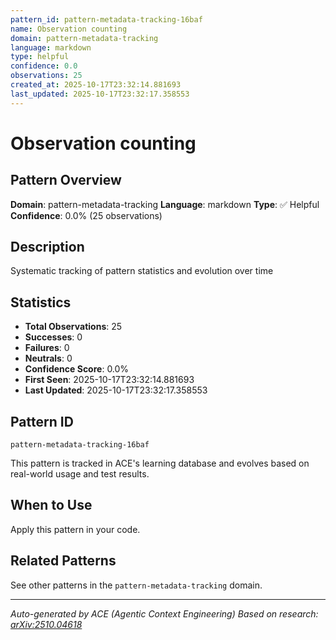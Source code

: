 ```yaml
---
pattern_id: pattern-metadata-tracking-16baf
name: Observation counting
domain: pattern-metadata-tracking
language: markdown
type: helpful
confidence: 0.0
observations: 25
created_at: 2025-10-17T23:32:14.881693
last_updated: 2025-10-17T23:32:17.358553
---
```

# Observation counting

## Pattern Overview

**Domain**: pattern-metadata-tracking
**Language**: markdown
**Type**: ✅ Helpful
**Confidence**: 0.0% (25 observations)

## Description

Systematic tracking of pattern statistics and evolution over time

## Statistics

- **Total Observations**: 25
- **Successes**: 0
- **Failures**: 0
- **Neutrals**: 0
- **Confidence Score**: 0.0%
- **First Seen**: 2025-10-17T23:32:14.881693
- **Last Updated**: 2025-10-17T23:32:17.358553

## Pattern ID

```
pattern-metadata-tracking-16baf
```

This pattern is tracked in ACE's learning database and evolves based on real-world usage and test results.

## When to Use

Apply this pattern in your code.

## Related Patterns

See other patterns in the `pattern-metadata-tracking` domain.

---

*Auto-generated by ACE (Agentic Context Engineering)*
*Based on research: [arXiv:2510.04618](https://arxiv.org/abs/2510.04618)*
